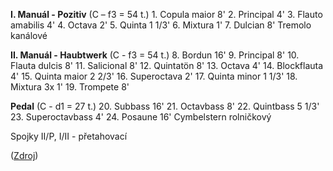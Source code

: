 **I. Manuál - Pozitiv** (C – f3 = 54 t.)
1\. Copula maior 8'
2. Principal 4'
3. Flauto amabilis 4'
4. Octava 2'
5. Quinta 1 1/3'
6. Mixtura 1'
7. Dulcian 8'
Tremolo kanálové  
	
**II. Manuál - Haubtwerk** (C - f3 = 54 t.)
8. Bordun 16'
9. Principal 8'
10. Flauta dulcis 8'
11. Salicional 8'
12. Quintatön 8'
13. Octava 4'
14. Blockflauta 4'
15. Quinta maior 2 2/3'
16. Superoctava 2'
17. Quinta minor 1 1/3'
18. Mixtura 3x 1'
19. Trompete 8'

**Pedal** (C - d1 = 27 t.)
20. Subbass 16'
21. Octavbass 8'
22. Quintbass 5 1/3'
23. Superoctavbass 4'
24. Posaune 16'
Cymbelstern rolničkový  	

Spojky II/P, I/II - přetahovací

([Zdroj](http://kansky-brachtl.cz/www/nastroje/dispozice/hlucin))
